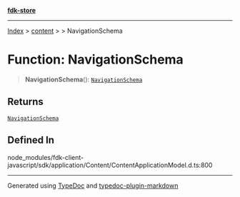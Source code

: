[**fdk-store**](../../../README.md)
***

[Index](../../../API.md) > [content](../../README.md) > [<internal>](../README.md) > NavigationSchema

# Function: NavigationSchema

> **NavigationSchema**(): [`NavigationSchema`](../type-aliases/type-alias.NavigationSchema.md)

## Returns

[`NavigationSchema`](../type-aliases/type-alias.NavigationSchema.md)

## Defined In

node\_modules/fdk-client-javascript/sdk/application/Content/ContentApplicationModel.d.ts:800

***
Generated using [TypeDoc](https://typedoc.org/) and [typedoc-plugin-markdown](https://www.npmjs.com/package/typedoc-plugin-markdown)
